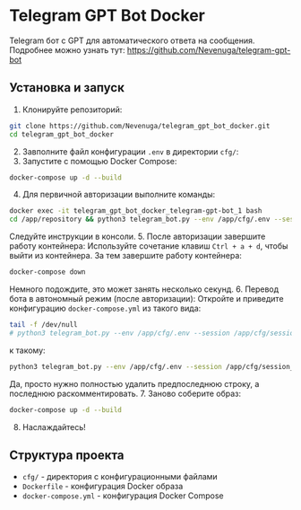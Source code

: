 # Telegram GPT Bot Docker

Telegram бот с GPT для автоматического ответа на сообщения. Подробнее можно узнать тут:
https://github.com/Nevenuga/telegram-gpt-bot

## Установка и запуск

1. Клонируйте репозиторий:
```bash
git clone https://github.com/Nevenuga/telegram_gpt_bot_docker.git
cd telegram_gpt_bot_docker
```
2. Завполните файл конфигурации `.env` в директории `cfg/`:
3. Запустите с помощью Docker Compose:
```bash
docker-compose up -d --build
```
4. Для первичной авторизации выполните команды:
```bash
docker exec -it telegram_gpt_bot_docker_telegram-gpt-bot_1 bash
cd /app/repository && python3 telegram_bot.py --env /app/cfg/.env --session /app/cfg/session_name.session
```
Следуйте инструкции в консоли.
5. После авторизации завершите работу контейнера:
Используйте сочетание клавиш `Ctrl + a + d`, чтобы выйти из контейнера.
За тем завершите работу контейнера:
```bash
docker-compose down
```
Немного подождите, это может занять несколько секунд.
6. Перевод бота в автономный режим (после авторизации):
Откройте и приведите конфигурацию `docker-compose.yml` из такого вида:
```bash
tail -f /dev/null
# python3 telegram_bot.py --env /app/cfg/.env --session /app/cfg/session_name.session
```
к такому:
```bash
python3 telegram_bot.py --env /app/cfg/.env --session /app/cfg/session_name.session
```
Да, просто нужно полностью удалить предпоследнюю строку, а последнюю раскомментировать.
7. Заново соберите образ:
```bash
docker-compose up -d --build
```
8. Наслаждайтесь!

## Структура проекта

- `cfg/` - директория с конфигурационными файлами
- `Dockerfile` - конфигурация Docker образа
- `docker-compose.yml` - конфигурация Docker Compose

